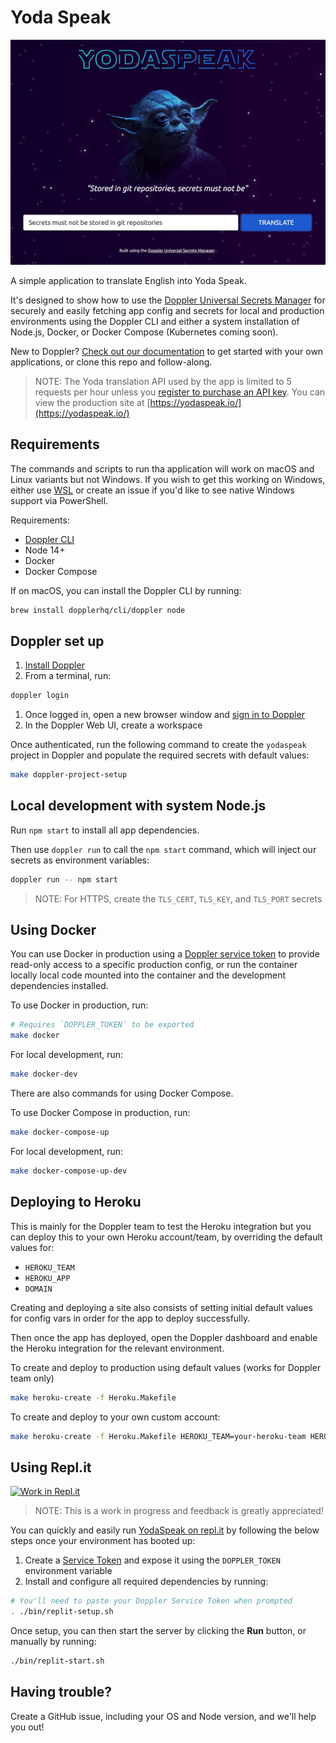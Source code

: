# Yoda Speak

[![](./src/public/img/screenshot.jpg)](https://yodaspeak.io/)

A simple application to translate English into Yoda Speak.

It's designed to show how to use the [Doppler Universal Secrets Manager](https://doppler.com/) for securely and easily fetching app config and secrets for local and production environments using the Doppler CLI and either a system installation of Node.js, Docker, or Docker Compose (Kubernetes coming soon).

New to Doppler? [Check out our documentation](https://docs.doppler.com/docs) to get started with your own applications, or clone this repo and follow-along.

> NOTE: The Yoda translation API used by the app is limited to 5 requests per hour unless you [register to purchase an API key](https://funtranslations.com/register). You can view the production site at [https://yodaspeak.io/](https://yodaspeak.io/)

## Requirements

The commands and scripts to run tha application will work on macOS and Linux variants but not Windows. If you wish to get this working on Windows, either use [WSL](https://docs.microsoft.com/en-us/windows/wsl/install-win10) or create an issue if you'd like to see native Windows support via PowerShell.

Requirements:

- [Doppler CLI](https://docs.doppler.com/docs/enclave-installation)
- Node 14+
- Docker
- Docker Compose

If on macOS, you can install the Doppler CLI by running:

```sh
brew install dopplerhq/cli/doppler node
```

## Doppler set up

1. [Install Doppler](https://docs.doppler.com/docs/enclave-installation)
1. From a terminal, run:

```sh
doppler login
```

1. Once logged in, open a new browser window and [sign in to Doppler](https://dashboard.doppler.com/)
1. In the Doppler Web UI, create a workspace

Once authenticated, run the following command to create the `yodaspeak` project in Doppler and populate the required secrets with default values:

```sh
make doppler-project-setup
```

## Local development with system Node.js

Run `npm start` to install all app dependencies.

Then use `doppler run` to call the `npm start` command, which will inject our secrets as environment variables:

```sh
doppler run -- npm start
```

> NOTE: For HTTPS, create the `TLS_CERT`, `TLS_KEY`, and `TLS_PORT` secrets

## Using Docker

You can use Docker in production using a [Doppler service token](https://docs.doppler.com/docs/enclave-service-tokens) to provide read-only access to a specific production config, or run the container locally local code mounted into the container and the development dependencies installed.

To use Docker in production, run:

```sh
# Requires `DOPPLER_TOKEN` to be exported
make docker
```

For local development, run:

```sh
make docker-dev
```

There are also commands for using Docker Compose.

To use Docker Compose in production, run:

```sh
make docker-compose-up
```

For local development, run:

```sh
make docker-compose-up-dev
```

## Deploying to Heroku

This is mainly for the Doppler team to test the Heroku integration but you can deploy this to your own Heroku account/team, by overriding the default values for:

- `HEROKU_TEAM`
- `HEROKU_APP`
- `DOMAIN`

Creating and deploying a site also consists of setting initial default values for config vars in order for the app to deploy successfully.

Then once the app has deployed, open the Doppler dashboard and enable the Heroku integration for the relevant environment.

To create and deploy to production using default values (works for Doppler team only)

```sh
make heroku-create -f Heroku.Makefile
```

To create and deploy to your own custom account:

```sh
make heroku-create -f Heroku.Makefile HEROKU_TEAM=your-heroku-team HEROKU_APP=your-yodaspeak-app-name DOMAIN=your-domain.yodaspeak.com
```


## Using Repl.it

[![Work in Repl.it](https://classroom.github.com/assets/work-in-replit-14baed9a392b3a25080506f3b7b6d57f295ec2978f6f33ec97e36a161684cbe9.svg)](https://repl.it/github/dopplerhq/yodaspeak)

> NOTE: This is a work in progress and feedback is greatly appreciated!

You can quickly and easily run [YodaSpeak on repl.it](https://repl.it/github/dopplerhq/yodaspeak) by following the below steps once your environment has booted up:

1. Create a [Service Token](https://docs.doppler.com/docs/enclave-service-tokens) and expose it using the `DOPPLER_TOKEN` environment variable
1. Install and configure all required dependencies by running:

```sh
# You'll need to paste your Doppler Service Token when prompted
. ./bin/replit-setup.sh
```

Once setup, you can then start the server by clicking the **Run** button, or manually by running:

```sh
./bin/replit-start.sh
```

## Having trouble?

Create a GitHub issue, including your OS and Node version, and we'll help you out!
